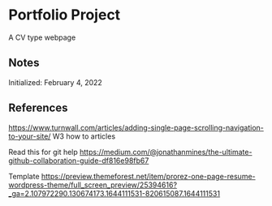 # Portfolio Project

A CV type webpage 

## Notes ##
Initialized: February 4, 2022

## References ##
https://www.turnwall.com/articles/adding-single-page-scrolling-navigation-to-your-site/
W3 how to articles

Read this for git help
https://medium.com/@jonathanmines/the-ultimate-github-collaboration-guide-df816e98fb67

Template
https://preview.themeforest.net/item/prorez-one-page-resume-wordpress-theme/full_screen_preview/25394616?_ga=2.107972290.130674173.1644111531-820615087.1644111531